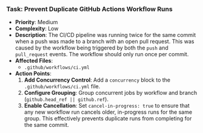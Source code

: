 ### Task: Prevent Duplicate GitHub Actions Workflow Runs

-   **Priority**: Medium
-   **Complexity**: Low
-   **Description**: The CI/CD pipeline was running twice for the same commit when a push was made to a branch with an open pull request. This was caused by the workflow being triggered by both the `push` and `pull_request` events. The workflow should only run once per commit.
-   **Affected Files**:
    -   `.github/workflows/ci.yml`
-   **Action Points**:
    1.  **Add Concurrency Control**: Add a `concurrency` block to the `.github/workflows/ci.yml` file.
    2.  **Configure Grouping**: Group concurrent jobs by workflow and branch (`github.head_ref || github.ref`).
    3.  **Enable Cancellation**: Set `cancel-in-progress: true` to ensure that any new workflow run cancels older, in-progress runs for the same group. This effectively prevents duplicate runs from completing for the same commit.
